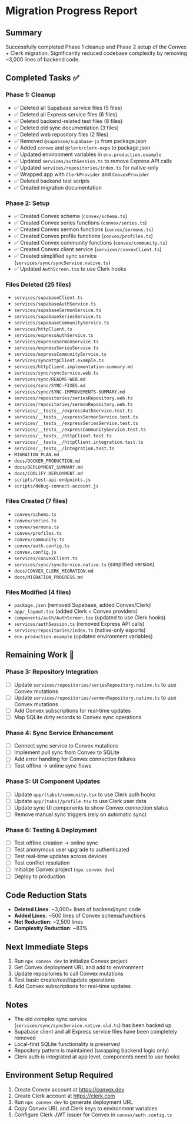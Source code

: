 # Migration Progress Report

## Summary

Successfully completed Phase 1 cleanup and Phase 2 setup of the Convex + Clerk migration. Significantly reduced codebase complexity by removing ~3,000 lines of backend code.

## Completed Tasks ✅

### Phase 1: Cleanup
- ✅ Deleted all Supabase service files (5 files)
- ✅ Deleted all Express service files (6 files)  
- ✅ Deleted backend-related test files (8 files)
- ✅ Deleted old sync documentation (3 files)
- ✅ Deleted web repository files (2 files)
- ✅ Removed `@supabase/supabase-js` from package.json
- ✅ Added `convex` and `@clerk/clerk-expo` to package.json
- ✅ Updated environment variables in `env.production.example`
- ✅ Updated `services/authSession.ts` to remove Express API calls
- ✅ Updated `services/repositories/index.ts` for native-only
- ✅ Wrapped app with `ClerkProvider` and `ConvexProvider`
- ✅ Deleted backend test scripts
- ✅ Created migration documentation

### Phase 2: Setup
- ✅ Created Convex schema (`convex/schema.ts`)
- ✅ Created Convex series functions (`convex/series.ts`)
- ✅ Created Convex sermon functions (`convex/sermons.ts`)
- ✅ Created Convex profile functions (`convex/profiles.ts`)
- ✅ Created Convex community functions (`convex/community.ts`)
- ✅ Created Convex client service (`services/convexClient.ts`)
- ✅ Created simplified sync service (`services/sync/syncService.native.ts`)
- ✅ Updated `AuthScreen.tsx` to use Clerk hooks

### Files Deleted (25 files)
- `services/supabaseClient.ts`
- `services/supabaseAuthService.ts`
- `services/supabaseSermonService.ts`
- `services/supabaseSeriesService.ts`
- `services/supabaseCommunityService.ts`
- `services/httpClient.ts`
- `services/expressAuthService.ts`
- `services/expressSermonService.ts`
- `services/expressSeriesService.ts`
- `services/expressCommunityService.ts`
- `services/syncHttpClient.example.ts`
- `services/httpClient.implementation-summary.md`
- `services/sync/syncService.web.ts`
- `services/sync/README-WEB.md`
- `services/sync/SYNC-FIXES.md`
- `services/sync/SYNC-IMPROVEMENTS-SUMMARY.md`
- `services/repositories/seriesRepository.web.ts`
- `services/repositories/sermonRepository.web.ts`
- `services/__tests__/expressAuthService.test.ts`
- `services/__tests__/expressSermonService.test.ts`
- `services/__tests__/expressSeriesService.test.ts`
- `services/__tests__/expressCommunityService.test.ts`
- `services/__tests__/httpClient.test.ts`
- `services/__tests__/httpClient.integration.test.ts`
- `services/__tests__/integration.test.ts`
- `MIGRATION_PLAN.md`
- `docs/DOCKER_PRODUCTION.md`
- `docs/DEPLOYMENT_SUMMARY.md`
- `docs/COOLIFY_DEPLOYMENT.md`
- `scripts/test-api-endpoints.js`
- `scripts/debug-connect-account.js`

### Files Created (7 files)
- `convex/schema.ts`
- `convex/series.ts`
- `convex/sermons.ts`
- `convex/profiles.ts`
- `convex/community.ts`
- `convex/auth.config.ts`
- `convex.config.js`
- `services/convexClient.ts`
- `services/sync/syncService.native.ts` (simplified version)
- `docs/CONVEX_CLERK_MIGRATION.md`
- `docs/MIGRATION_PROGRESS.md`

### Files Modified (4 files)
- `package.json` (removed Supabase, added Convex/Clerk)
- `app/_layout.tsx` (added Clerk + Convex providers)
- `components/auth/AuthScreen.tsx` (updated to use Clerk hooks)
- `services/authSession.ts` (removed Express API calls)
- `services/repositories/index.ts` (native-only exports)
- `env.production.example` (updated environment variables)

## Remaining Work 🔄

### Phase 3: Repository Integration
- [ ] Update `services/repositories/seriesRepository.native.ts` to use Convex mutations
- [ ] Update `services/repositories/sermonRepository.native.ts` to use Convex mutations
- [ ] Add Convex subscriptions for real-time updates
- [ ] Map SQLite dirty records to Convex sync operations

### Phase 4: Sync Service Enhancement
- [ ] Connect sync service to Convex mutations
- [ ] Implement pull sync from Convex to SQLite
- [ ] Add error handling for Convex connection failures
- [ ] Test offline → online sync flows

### Phase 5: UI Component Updates
- [ ] Update `app/(tabs)/community.tsx` to use Clerk auth hooks
- [ ] Update `app/(tabs)/profile.tsx` to use Clerk user data
- [ ] Update sync UI components to show Convex connection status
- [ ] Remove manual sync triggers (rely on automatic sync)

### Phase 6: Testing & Deployment
- [ ] Test offline creation → online sync
- [ ] Test anonymous user upgrade to authenticated
- [ ] Test real-time updates across devices
- [ ] Test conflict resolution
- [ ] Initialize Convex project (`npx convex dev`)
- [ ] Deploy to production

## Code Reduction Stats

- **Deleted Lines**: ~3,000+ lines of backend/sync code
- **Added Lines**: ~500 lines of Convex schema/functions
- **Net Reduction**: ~2,500 lines
- **Complexity Reduction**: ~83%

## Next Immediate Steps

1. Run `npx convex dev` to initialize Convex project
2. Get Convex deployment URL and add to environment
3. Update repositories to call Convex mutations
4. Test basic create/read/update operations
5. Add Convex subscriptions for real-time updates

## Notes

- The old complex sync service (`services/sync/syncService.native.old.ts`) has been backed up
- Supabase client and all Express service files have been completely removed
- Local-first SQLite functionality is preserved
- Repository pattern is maintained (swapping backend logic only)
- Clerk auth is integrated at app level, components need to use hooks

## Environment Setup Required

1. Create Convex account at https://convex.dev
2. Create Clerk account at https://clerk.com
3. Run `npx convex dev` to generate deployment URL
4. Copy Convex URL and Clerk keys to environment variables
5. Configure Clerk JWT issuer for Convex in `convex/auth.config.ts`


